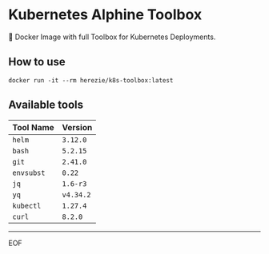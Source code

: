 # Kubernetes Alphine Toolbox

🐳 Docker Image with full Toolbox for Kubernetes Deployments.

## How to use

```
docker run -it --rm herezie/k8s-toolbox:latest
```

## Available tools

| Tool Name  | Version   |
| ---------- | --------- |
| `helm`     | `3.12.0`  |
| `bash`     | `5.2.15`  |
| `git`      | `2.41.0`  |
| `envsubst` | `0.22`    |
| `jq`       | `1.6-r3`  |
| `yq`       | `v4.34.2` |
| `kubectl`  | `1.27.4`  |
| `curl`     | `8.2.0`   |

---
EOF
